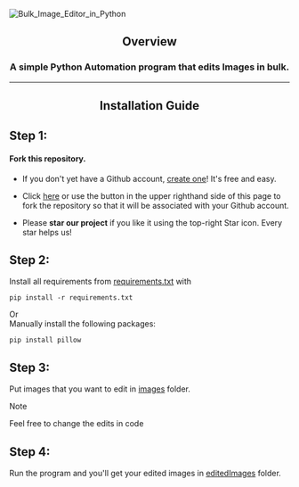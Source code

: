 ![Bulk_Image_Editor_in_Python](https://github.com/TheCarBun/Valo-Bot/assets/126663378/f7110b6c-51a6-465a-914c-6fbc191f9309)

<h2 align="center">Overview</h2>
<h3 align="center"> A simple Python Automation program that edits Images in bulk. </h3>
<hr>


<h2 align="center">Installation Guide</h2>

## Step 1:

#### Fork this repository.
* If you don't yet have a Github account, [create one](https://github.com/join)! It's free and easy.
* Click [here](https://github.com/TheCarBun/Python-Projects-for-Beginners/fork) or use the button in the upper righthand side of this page to fork the repository so that it will be associated with your Github account.


* Please **star our project** if you like it using the top-right Star icon. Every star helps us! 

## Step 2:

Install all requirements from [requirements.txt](requirements.txt) with
```
pip install -r requirements.txt
```
Or
<br>
Manually install the following packages:
```
pip install pillow
```

## Step 3:

Put images that you want to edit in [images](./images/) folder.

>[!Note]
>
> Feel free to change the edits in code

## Step 4:

Run the program and you'll get your edited images in [editedImages](./editedImages/) folder.

